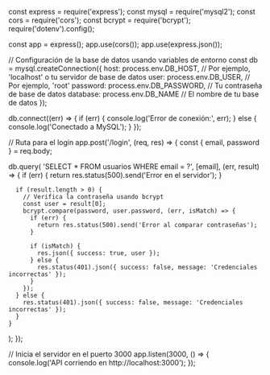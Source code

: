 const express = require('express');
const mysql = require('mysql2');
const cors = require('cors');
const bcrypt = require('bcrypt');
require('dotenv').config();

const app = express();
app.use(cors());
app.use(express.json());

// Configuración de la base de datos usando variables de entorno
const db = mysql.createConnection({
  host: process.env.DB_HOST, // Por ejemplo, 'localhost' o tu servidor de base de datos
  user: process.env.DB_USER, // Por ejemplo, 'root'
  password: process.env.DB_PASSWORD, // Tu contraseña de base de datos
  database: process.env.DB_NAME // El nombre de tu base de datos
});

db.connect((err) => {
  if (err) {
    console.log('Error de conexión:', err);
  } else {
    console.log('Conectado a MySQL');
  }
});

// Ruta para el login
app.post('/login', (req, res) => {
  const { email, password } = req.body;

  db.query(
    'SELECT * FROM usuarios WHERE email = ?',
    [email],
    (err, result) => {
      if (err) {
        return res.status(500).send('Error en el servidor');
      }

      if (result.length > 0) {
        // Verifica la contraseña usando bcrypt
        const user = result[0];
        bcrypt.compare(password, user.password, (err, isMatch) => {
          if (err) {
            return res.status(500).send('Error al comparar contraseñas');
          }
          
          if (isMatch) {
            res.json({ success: true, user });
          } else {
            res.status(401).json({ success: false, message: 'Credenciales incorrectas' });
          }
        });
      } else {
        res.status(401).json({ success: false, message: 'Credenciales incorrectas' });
      }
    }
  );
});

// Inicia el servidor en el puerto 3000
app.listen(3000, () => {
  console.log('API corriendo en http://localhost:3000');
});
